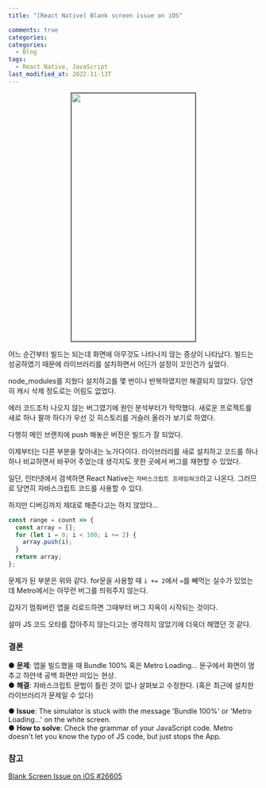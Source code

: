 ```yaml
---
title: "[React Native] Blank screen issue on iOS"

comments: true
categories:
categories:
  - Blog
tags:
  - React Native, JavaScript
last_modified_at: 2022-11-13T
---
```


<p align="center"><img src="https://github.com/froggydisk/froggydisk.github.io/blob/master/assets/img/black_screen.png?raw=true" width="250" height="500" style="border: 1px solid black"></p>

어느 순간부터 빌드는 되는데 화면에 아무것도 나타나지 않는 증상이 나타났다. 빌드는 성공하였기 때문에 라이브러리를 설치하면서 어딘가 설정이 꼬인건가 싶었다. 

node_modules를 지웠다 설치하고를 몇 번이나 반복하였지만 해결되지 않았다. 당연히 캐시 삭제 정도로는 어림도 없었다. 

에러 코드조차 나오지 않는 버그였기에 원인 분석부터가 막막했다. 새로운 프로젝트를 새로 하나 팔까 하다가 우선 깃 히스토리를 거슬러 올라가 보기로 하였다. 

다행히 메인 브랜치에 push 해놓은 버전은 빌드가 잘 되었다. 

이제부터는 다른 부분을 찾아내는 노가다이다. 라이브러리를 새로 설치하고 코드를 하나하나 비교하면서 바꾸어 주었는데 생각지도 못한 곳에서 버그를 재현할 수 있었다. 

일단, 인터넷에서 검색하면 React Native는 `자바스크립트 프레임워크`라고 나온다. 그러므로 당연히 자바스크립트 코드를 사용할 수 있다.

하지만 디버깅까지 제대로 해준다고는 하지 않았다... 

```javascript
const range = count => {
  const array = [];
  for (let i = 0; i < 100; i += 2) {
    array.push(i);
  }
  return array;
};
```
문제가 된 부분은 위와 같다. for문을 사용할 때 `i += 2`에서 `=`를 빼먹는 실수가 있었는데 Metro에서는 아무런 버그를 띄워주지 않는다. 

갑자기 멈춰버린 앱을 리로드하면 그때부터 버그 지옥이 시작되는 것이다.

설마 JS 코드 오타를 잡아주지 않는다고는 생각하지 않았기에 더욱더 헤맸던 것 같다. 

### 결론
● **문제**: 앱을 빌드했을 때 Bundle 100% 혹은 Metro Loading... 문구에서 화면이 멈추고 하얀색 공백 화면만 떠있는 현상.
<br>
● **해결**: 자바스크립트 문법이 틀린 것이 없나 살펴보고 수정한다. (혹은 최근에 설치한 라이브러리가 문제일 수 있다)


● **Issue**: The simulator is stuck with the message 'Bundle 100%' or 'Metro Loading...' on the white screen.
<br>
● **How to solve**: Check the grammar of your JavaScript code. Metro doesn't let you know the typo of JS code, but just stops the App.

### 참고
[Blank Screen Issue on iOS #26605](https://github.com/facebook/react-native/issues/26605)
